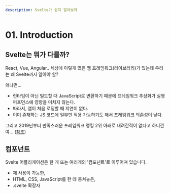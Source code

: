 ```yaml
---
description: Svelte가 뭔지 알아보자
---
```


# 01. Introduction

## Svelte는 뭐가 다를까?

React, Vue, Angular.. 세상에 이렇게 많은 웹 프레임워크(라이브러리)가 있는데 우리는 왜 Svelte까지 알아야 할?

왜냐면...

* 런타임이 아닌 빌드할 때 JavaScript로 변환하기 때문에 프레임워크 추상화가 실행 퍼포먼스에 영향을 미치지 않는다.
* 따라서, 앱이 처음 로딩할 때 지연이 없다.
* 이미 존재하는 JS 코드에 일부만 적용 가능하기도 해서 프레임워크 의존성이 낮다.

그리고 2019년부터 만족스러운 프레임워크 랭킹 2위 아래로 내려간적이 없다고 하니깐여... ([참조](https://2021.stateofjs.com/en-US/libraries/front-end-frameworks))

## 컴포넌트

Svelte 어플리케이션은 한 개 또는 여러개의 '컴포넌트'로 이루어져 있습니다.&#x20;

* 재 사용이 가능한,
* HTML, CSS, JavaScript를 한 데 뭉쳐놓은,
* .svelte 확장자 &#x20;
